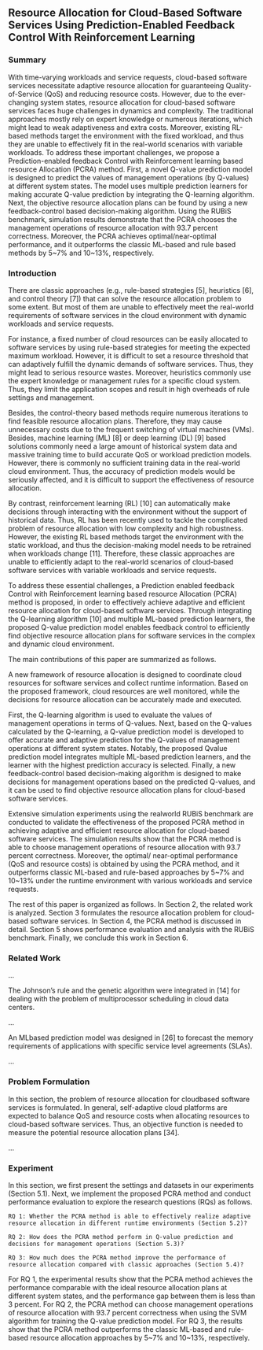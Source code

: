 ## Resource Allocation for Cloud-Based Software Services Using Prediction-Enabled Feedback Control With Reinforcement Learning

### Summary

With time-varying workloads and service requests, cloud-based software services necessitate adaptive resource allocation for guaranteeing Quality-of-Service (QoS) and reducing resource costs. However, due to the ever-changing system states, resource allocation for cloud-based software services faces huge challenges in dynamics and complexity. The traditional approaches mostly rely on expert knowledge or numerous iterations, which might lead to weak adaptiveness and extra costs. Moreover, existing RL-based methods target the environment with the fixed workload, and thus they are unable to effectively fit in the real-world scenarios with variable workloads. To address these important challenges, we propose a Prediction-enabled feedback Control with Reinforcement learning based resource Allocation (PCRA) method. First, a novel Q-value prediction model is designed to predict the values of management operations (by Q-values) at different system states. The model uses multiple prediction learners for making accurate Q-value prediction by integrating the Q-learning algorithm. Next, the objective resource allocation plans can be found by using a new feedback-control based decision-making algorithm. Using the RUBiS benchmark, simulation results demonstrate that the PCRA chooses the management operations of resource allocation with 93.7 percent correctness. Moreover, the PCRA achieves optimal/near-optimal performance, and it outperforms the classic ML-based and rule based methods by 5\~7% and 10\~13%, respectively.

### Introduction

There are classic approaches (e.g., rule-based strategies [5], heuristics [6], and control theory [7]) that can solve the resource allocation problem to some extent. But most of them are unable to effectively meet the real-world requirements of software services in the cloud environment with dynamic workloads and service requests.

For instance, a fixed number of cloud resources can be easily allocated to software services by using rule-based strategies for meeting the expected maximum workload. However, it is difficult to set a resource threshold that can adaptively fulfill the dynamic demands of software services. Thus, they might lead to serious resource wastes. Moreover, heuristics commonly use the expert knowledge or management rules for a specific cloud system. Thus, they limit the application scopes and result in high overheads of rule settings and management.

Besides, the control-theory based methods require numerous iterations to find feasible resource allocation plans. Therefore, they may cause unnecessary costs due to the frequent switching of virtual machines (VMs). Besides, machine learning (ML) [8] or deep learning (DL) [9] based solutions commonly need a large amount of historical system data and massive training time to build accurate QoS or workload prediction models. However, there is commonly no sufficient training data in the real-world cloud environment. Thus, the accuracy of prediction models would be seriously affected, and it is difficult to support the effectiveness of resource allocation.

By contrast, reinforcement learning (RL) [10] can automatically make decisions through interacting with the environment without the support of historical data. Thus, RL has been recently used to tackle the complicated problem of resource allocation with low complexity and high robustness. However, the existing RL based methods target the environment with the static workload, and thus the decision-making model needs to be retrained when workloads change [11]. Therefore, these classic approaches are unable to efficiently adapt to the real-world scenarios of cloud-based software services with variable workloads and service requests.

To address these essential challenges, a Prediction enabled feedback Control with Reinforcement learning based resource Allocation (PCRA) method is proposed, in order to effectively achieve adaptive and efficient resource allocation for cloud-based software services. Through integrating the Q-learning algorithm [10] and multiple ML-based prediction learners, the proposed Q-value prediction model enables feedback control to efficiently find objective resource allocation plans for software services in the complex and dynamic cloud environment.

The main contributions of this paper are summarized as follows.

A new framework of resource allocation is designed to coordinate cloud resources for software services and collect runtime information. Based on the proposed framework, cloud resources are well monitored, while the decisions for resource allocation can be accurately made and executed.

First, the Q-learning algorithm is used to evaluate the values of management operations in terms of Q-values. Next, based on the Q-values calculated by the Q-learning, a Q-value prediction model is developed to offer accurate and adaptive prediction for the Q-values of management operations at different system states. Notably, the proposed Qvalue prediction model integrates multiple ML-based prediction learners, and the learner with the highest prediction accuracy is selected. Finally, a new feedback-control based decision-making algorithm is designed to make decisions for management operations based on the predicted Q-values, and it can be used to find objective resource allocation plans for cloud-based software services.

Extensive simulation experiments using the realworld RUBiS benchmark are conducted to validate the effectiveness of the proposed PCRA method in achieving adaptive and efficient resource allocation for cloud-based software services. The simulation results show that the PCRA method is able to choose management operations of resource allocation with 93.7 percent correctness. Moreover, the optimal/ near-optimal performance (QoS and resource costs) is obtained by using the PCRA method, and it outperforms classic ML-based and rule-based approaches by 5\~7% and 10\~13% under the runtime environment with various workloads and service requests.

The rest of this paper is organized as follows. In Section 2, the related work is analyzed. Section 3 formulates the resource allocation problem for cloud-based software services. In Section 4, the PCRA method is discussed in detail. Section 5 shows performance evaluation and analysis with the RUBiS benchmark. Finally, we conclude this work in Section 6.

### Related Work

...

The Johnson’s rule and the genetic algorithm were integrated in [14] for dealing with the problem of multiprocessor scheduling in cloud data centers.

...

An MLbased prediction model was designed in [26] to forecast the memory requirements of applications with specific service level agreements (SLAs).

...

### Problem Formulation

In this section, the problem of resource allocation for cloudbased software services is formulated. In general, self-adaptive cloud platforms are expected to balance QoS and resource costs when allocating resources to cloud-based software services. Thus, an objective function is needed to measure the potential resource allocation plans [34].

...

### Experiment

In this section, we first present the settings and datasets in our experiments (Section 5.1). Next, we implement the proposed PCRA method and conduct performance evaluation to explore the research questions (RQs) as follows.

    RQ 1: Whether the PCRA method is able to effectively realize adaptive resource allocation in different runtime environments (Section 5.2)?

    RQ 2: How does the PCRA method perform in Q-value prediction and decisions for management operations (Section 5.3)?

    RQ 3: How much does the PCRA method improve the performance of resource allocation compared with classic approaches (Section 5.4)?

For RQ 1, the experimental results show that the PCRA method achieves the performance comparable with the ideal resource allocation plans at different system states, and the performance gap between them is less than 3 percent. For RQ 2, the PCRA method can choose management operations of resource allocation with 93.7 percent correctness when using the SVM algorithm for training the Q-value prediction model. For RQ 3, the results show that the PCRA method outperforms the classic ML-based and rule-based resource allocation approaches by 5\~7% and 10\~13%, respectively.


